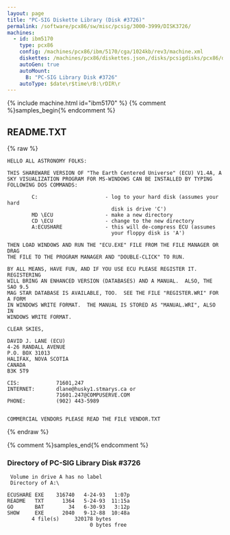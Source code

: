 ```yaml
---
layout: page
title: "PC-SIG Diskette Library (Disk #3726)"
permalink: /software/pcx86/sw/misc/pcsig/3000-3999/DISK3726/
machines:
  - id: ibm5170
    type: pcx86
    config: /machines/pcx86/ibm/5170/cga/1024kb/rev3/machine.xml
    diskettes: /machines/pcx86/diskettes.json,/disks/pcsigdisks/pcx86/diskettes.json
    autoGen: true
    autoMount:
      B: "PC-SIG Library Disk #3726"
    autoType: $date\r$time\rB:\rDIR\r
---
```


{% include machine.html id="ibm5170" %}
{% comment %}samples_begin{% endcomment %}

## README.TXT

{% raw %}
```
HELLO ALL ASTRONOMY FOLKS:

THIS SHAREWARE VERSION OF "The Earth Centered Universe" (ECU) V1.4A, A
SKY VISUALIZATION PROGRAM FOR MS-WINDOWS CAN BE INSTALLED BY TYPING
FOLLOWING DOS COMMANDS:

        C:                      - log to your hard disk (assumes your hard
                                  disk is drive 'C')
        MD \ECU                 - make a new directory
        CD \ECU                 - change to the new directory
        A:ECUSHARE              - this will de-compress ECU (assumes
                                  your floppy disk is 'A')

THEN LOAD WINDOWS AND RUN THE "ECU.EXE" FILE FROM THE FILE MANAGER OR DRAG
THE FILE TO THE PROGRAM MANAGER AND "DOUBLE-CLICK" TO RUN.

BY ALL MEANS, HAVE FUN, AND IF YOU USE ECU PLEASE REGISTER IT.  REGISTERING
WILL BRING AN ENHANCED VERSION (DATABASES) AND A MANUAL.  ALSO, THE SAO 9.5
MAG STAR DATABASE IS AVAILABLE, TOO.  SEE THE FILE "REGISTER.WRI" FOR A FORM
IN WINDOWS WRITE FORMAT.  THE MANUAL IS STORED AS "MANUAL.WRI", ALSO IN
WINDOWS WRITE FORMAT.

CLEAR SKIES,

DAVID J. LANE (ECU)
4-26 RANDALL AVENUE
P.O. BOX 31013
HALIFAX, NOVA SCOTIA
CANADA
B3K 5T9

CIS:            71601,247
INTERNET:       dlane@husky1.stmarys.ca or
                71601.247@COMPUSERVE.COM
PHONE:          (902) 443-5989


COMMERCIAL VENDORS PLEASE READ THE FILE VENDOR.TXT
```
{% endraw %}

{% comment %}samples_end{% endcomment %}

### Directory of PC-SIG Library Disk #3726

     Volume in drive A has no label
     Directory of A:\

    ECUSHARE EXE    316740   4-24-93   1:07p
    README   TXT      1364   5-24-93  11:15a
    GO       BAT        34   6-30-93   3:12p
    SHOW     EXE      2040   9-12-88  10:48a
            4 file(s)     320178 bytes
                               0 bytes free
